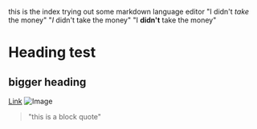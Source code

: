 this is the index
trying out some markdown language editor
"I didn't *take* the money"
"*I* didn't take the money"
"I **didn't** take the money"
# Heading test
## bigger heading
[Link](https://sll002.github.io/cse15l-lab-reports/)
![Image](https://commonmark.org/help/images/favicon.png)

>"this is a block quote"
